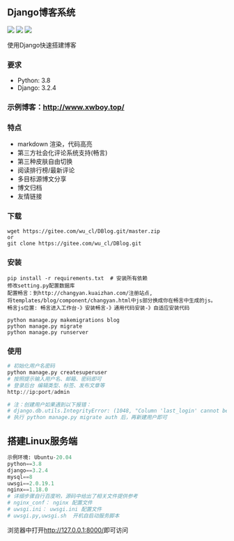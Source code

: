## Django博客系统
![](https://img.shields.io/badge/Python-3.8-red.svg) 
![](https://img.shields.io/badge/Django-3.2.4-green.svg)
![](https://img.shields.io/badge/Powered%20by-2186656812@qq.com-blue.svg)

使用Django快速搭建博客
### 要求
* Python: 3.8
* Django: 3.2.4

### 示例博客：http://www.xwboy.top/

### 特点

* markdown 渲染，代码高亮
* 第三方社会化评论系统支持(畅言)
* 第三种皮肤自由切换
* 阅读排行榜/最新评论
* 多目标源博文分享
* 博文归档
* 友情链接

### 下载
```
wget https://gitee.com/wu_cl/DBlog.git/master.zip
or
git clone https://gitee.com/wu_cl/DBlog.git
```

### 安装
```
pip install -r requirements.txt  # 安装所有依赖
修改setting.py配置数据库
配置畅言：到http://changyan.kuaizhan.com/注册站点,
将templates/blog/component/changyan.html中js部分换成你在畅言中生成的js。
畅言js位置: 畅言进入工作台-》安装畅言-》通用代码安装-》自适应安装代码

python manage.py makemigrations blog
python manage.py migrate
python manage.py runserver
```

### 使用

```python
# 初始化用户名密码
python manage.py createsuperuser
# 按照提示输入用户名、邮箱、密码即可
# 登录后台 编辑类型、标签、发布文章等
http://ip:port/admin

# 注：创建用户如果遇到以下报错：
# django.db.utils.IntegrityError: (1048, "Column 'last_login' cannot be null")
# 执行 python manage.py migrate auth 后，再新建用户即可
```

## 搭建Linux服务端
```python
示例环境: Ubuntu-20.04 
python==3.8
django==3.2.4
mysql==8
uwsgi==2.0.19.1
nginx==1.18.0
# 详细步骤自行百度哟，源码中给出了相关文件提供参考
# nginx_conf： nginx 配置文件
# uwsgi.ini： uwsgi.ini 配置文件
# uwsgi.py,uwsgi.sh  开机自启动服务脚本
```


浏览器中打开<http://127.0.0.1:8000/>即可访问